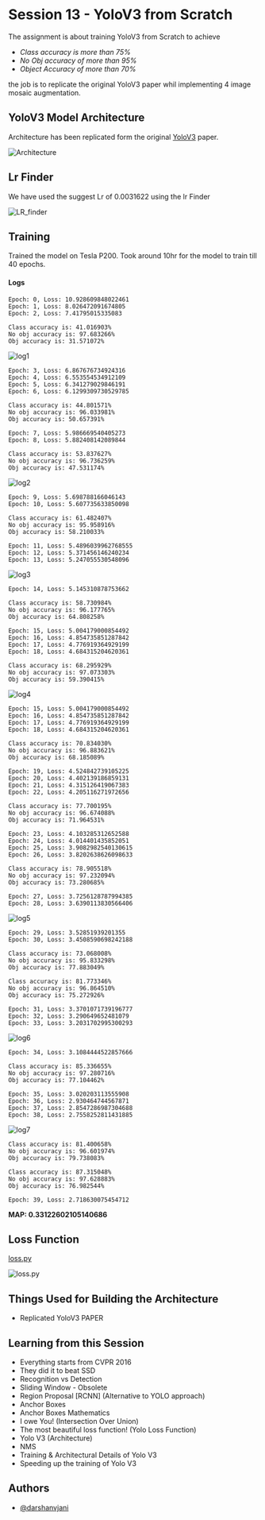 
# Session 13 - YoloV3 from Scratch

The assignment is about training YoloV3 from Scratch to achieve 

- *Class accuracy is more than 75%*
- *No Obj accuracy of more than 95%*
- *Object Accuracy of more than 70%*

the job is to replicate the original YoloV3 paper whil implementing 4 image mosaic augmentation.

## YoloV3 Model Architecture
Architecture has been replicated form the original [YoloV3](https://arxiv.org/pdf/1804.02767.pdf) paper.

![Architecture]()


## Lr Finder 

We have used the suggest Lr of 0.0031622 using the lr Finder

![LR_finder]()

## Training

Trained the model on Tesla P200. 
Took around 10hr for the model to train till 40 epochs.

#### Logs

```
Epoch: 0, Loss: 10.928609848022461
Epoch: 1, Loss: 8.026472091674805
Epoch: 2, Loss: 7.41795015335083

Class accuracy is: 41.016903%
No obj accuracy is: 97.683266%
Obj accuracy is: 31.571072%
```
![log1]()

```
Epoch: 3, Loss: 6.867676734924316
Epoch: 4, Loss: 6.553554534912109
Epoch: 5, Loss: 6.341279029846191
Epoch: 6, Loss: 6.1299309730529785

Class accuracy is: 44.801571%
No obj accuracy is: 96.033981%
Obj accuracy is: 50.657391%

Epoch: 7, Loss: 5.986669540405273
Epoch: 8, Loss: 5.882408142089844

Class accuracy is: 53.837627%
No obj accuracy is: 96.736259%
Obj accuracy is: 47.531174%
```
![log2]()

```
Epoch: 9, Loss: 5.698788166046143
Epoch: 10, Loss: 5.607735633850098

Class accuracy is: 61.482407%
No obj accuracy is: 95.958916%
Obj accuracy is: 58.210033%

Epoch: 11, Loss: 5.4896039962768555
Epoch: 12, Loss: 5.371456146240234
Epoch: 13, Loss: 5.247055530548096
```
![log3]()

```
Epoch: 14, Loss: 5.145310878753662

Class accuracy is: 58.730984%
No obj accuracy is: 96.177765%
Obj accuracy is: 64.808258%

Epoch: 15, Loss: 5.004179000854492
Epoch: 16, Loss: 4.854735851287842
Epoch: 17, Loss: 4.776919364929199
Epoch: 18, Loss: 4.684315204620361

Class accuracy is: 68.295929%
No obj accuracy is: 97.073303%
Obj accuracy is: 59.390415%
```
![log4]()
```
Epoch: 15, Loss: 5.004179000854492
Epoch: 16, Loss: 4.854735851287842
Epoch: 17, Loss: 4.776919364929199
Epoch: 18, Loss: 4.684315204620361

Class accuracy is: 70.834030%
No obj accuracy is: 96.883621%
Obj accuracy is: 68.185089%

Epoch: 19, Loss: 4.524842739105225
Epoch: 20, Loss: 4.402139186859131
Epoch: 21, Loss: 4.315126419067383
Epoch: 22, Loss: 4.205116271972656

Class accuracy is: 77.700195%
No obj accuracy is: 96.674088%
Obj accuracy is: 71.964531%

Epoch: 23, Loss: 4.103285312652588
Epoch: 24, Loss: 4.014401435852051
Epoch: 25, Loss: 3.9082982540130615
Epoch: 26, Loss: 3.8202638626098633

Class accuracy is: 78.905518%
No obj accuracy is: 97.232094%
Obj accuracy is: 73.280685%

Epoch: 27, Loss: 3.7256128787994385
Epoch: 28, Loss: 3.6390113830566406

```
![log5]()

```
Epoch: 29, Loss: 3.52851939201355
Epoch: 30, Loss: 3.4508590698242188

Class accuracy is: 73.068008%
No obj accuracy is: 95.833298%
Obj accuracy is: 77.883049%

Class accuracy is: 81.773346%
No obj accuracy is: 96.864510%
Obj accuracy is: 75.272926%

Epoch: 31, Loss: 3.3701071739196777
Epoch: 32, Loss: 3.290649652481079
Epoch: 33, Loss: 3.2031702995300293

```
![log6]()

```
Epoch: 34, Loss: 3.1084444522857666

Class accuracy is: 85.336655%
No obj accuracy is: 97.280716%
Obj accuracy is: 77.104462%

Epoch: 35, Loss: 3.020203113555908
Epoch: 36, Loss: 2.930464744567871
Epoch: 37, Loss: 2.8547286987304688
Epoch: 38, Loss: 2.7558252811431885

```
![log7]()

```
Class accuracy is: 81.400658%
No obj accuracy is: 96.601974%
Obj accuracy is: 79.738083%

Class accuracy is: 87.315048%
No obj accuracy is: 97.628883%
Obj accuracy is: 76.982544%

Epoch: 39, Loss: 2.718630075454712

```

**MAP:  0.33122602105140686**

## Loss Function
[loss.py](https://github.com/darshanvjani/ERA_vision_nlp_ai/blob/main/CAMs,%20LRs,%20and%20Optimizers/Images/resnet_arc.png?raw=true)

![loss.py](loss_function)

## Things Used for Building the Architecture
- Replicated YoloV3 PAPER

## Learning from this Session 
- Everything starts from CVPR 2016
- They did it to beat SSD
- Recognition vs Detection
- Sliding Window - Obsolete
- Region Proposal [RCNN] (Alternative to YOLO approach)
- Anchor Boxes
- Anchor Boxes Mathematics
- I owe You! (Intersection Over Union)
- The most beautiful loss function! (Yolo Loss Function)
- Yolo V3 (Architecture)
- NMS
- Training & Architectural Details of Yolo V3
- Speeding up the training of Yolo V3

## Authors

- [@darshanvjani](https://github.com/darshanvjani)
